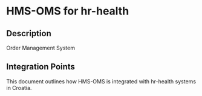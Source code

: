 # HMS-OMS for hr-health

## Description

Order Management System

## Integration Points

This document outlines how HMS-OMS is integrated with hr-health systems in Croatia.

